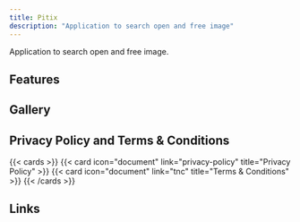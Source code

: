 ```yaml
---
title: Pitix
description: "Application to search open and free image"
---
```


Application to search open and free image.

## Features

## Gallery

## Privacy Policy and Terms & Conditions

{{< cards >}}
    {{< card icon="document" link="privacy-policy" title="Privacy Policy" >}}
    {{< card icon="document" link="tnc" title="Terms & Conditions" >}}
{{< /cards >}}

## Links
